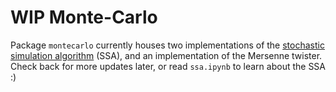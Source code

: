 # WIP Monte-Carlo
Package `montecarlo` currently houses two implementations of the [stochastic simulation algorithm](https://en.wikipedia.org/wiki/Gillespie_algorithm) (SSA), and an implementation of the Mersenne twister. Check back for more updates later, or read `ssa.ipynb` to learn about the SSA :)